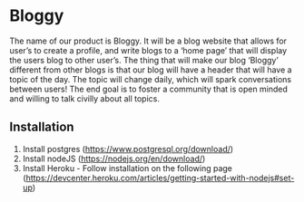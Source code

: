 # Bloggy
The name of our product is Bloggy. It will be a blog website that allows 
for user’s to create a profile, and write blogs to a ‘home page’ that 
will display the users blog to other user’s. The thing that will make our 
blog ‘Bloggy’ different from other blogs is that our blog will have a header that will have a topic of the day. The topic will change daily, 
which will spark conversations between users! The end goal is to foster a 
community that is open minded and willing to talk civilly about all 
topics.  

## Installation
1. Install postgres (https://www.postgresql.org/download/)
2. Install nodeJS (https://nodejs.org/en/download/)
3. Install Heroku - Follow installation on the following page (https://devcenter.heroku.com/articles/getting-started-with-nodejs#set-up)
